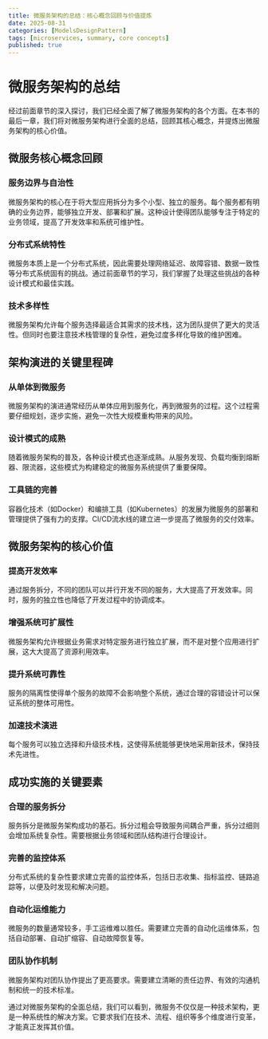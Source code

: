 ```yaml
---
title: 微服务架构的总结：核心概念回顾与价值提炼
date: 2025-08-31
categories: [ModelsDesignPattern]
tags: [microservices, summary, core concepts]
published: true
---
```


# 微服务架构的总结

经过前面章节的深入探讨，我们已经全面了解了微服务架构的各个方面。在本书的最后一章，我们将对微服务架构进行全面的总结，回顾其核心概念，并提炼出微服务架构的核心价值。

## 微服务核心概念回顾

### 服务边界与自治性
微服务架构的核心在于将大型应用拆分为多个小型、独立的服务。每个服务都有明确的业务边界，能够独立开发、部署和扩展。这种设计使得团队能够专注于特定的业务领域，提高了开发效率和系统可维护性。

### 分布式系统特性
微服务本质上是一个分布式系统，因此需要处理网络延迟、故障容错、数据一致性等分布式系统固有的挑战。通过前面章节的学习，我们掌握了处理这些挑战的各种设计模式和最佳实践。

### 技术多样性
微服务架构允许每个服务选择最适合其需求的技术栈，这为团队提供了更大的灵活性。但同时也要注意技术栈管理的复杂性，避免过度多样化导致的维护困难。

## 架构演进的关键里程碑

### 从单体到微服务
微服务架构的演进通常经历从单体应用到服务化，再到微服务的过程。这个过程需要仔细规划，逐步实施，避免一次性大规模重构带来的风险。

### 设计模式的成熟
随着微服务架构的普及，各种设计模式也逐渐成熟。从服务发现、负载均衡到熔断器、限流器，这些模式为构建稳定的微服务系统提供了重要保障。

### 工具链的完善
容器化技术（如Docker）和编排工具（如Kubernetes）的发展为微服务的部署和管理提供了强有力的支撑。CI/CD流水线的建立进一步提高了微服务的交付效率。

## 微服务架构的核心价值

### 提高开发效率
通过服务拆分，不同的团队可以并行开发不同的服务，大大提高了开发效率。同时，服务的独立性也降低了开发过程中的协调成本。

### 增强系统可扩展性
微服务架构允许根据业务需求对特定服务进行独立扩展，而不是对整个应用进行扩展，这大大提高了资源利用效率。

### 提升系统可靠性
服务的隔离性使得单个服务的故障不会影响整个系统，通过合理的容错设计可以保证系统的整体可用性。

### 加速技术演进
每个服务可以独立选择和升级技术栈，这使得系统能够更快地采用新技术，保持技术先进性。

## 成功实施的关键要素

### 合理的服务拆分
服务拆分是微服务架构成功的基石。拆分过粗会导致服务间耦合严重，拆分过细则会增加系统复杂性。需要根据业务领域和团队结构进行合理设计。

### 完善的监控体系
分布式系统的复杂性要求建立完善的监控体系，包括日志收集、指标监控、链路追踪等，以便及时发现和解决问题。

### 自动化运维能力
微服务的数量通常较多，手工运维难以胜任。需要建立完善的自动化运维体系，包括自动部署、自动扩缩容、自动故障恢复等。

### 团队协作机制
微服务架构对团队协作提出了更高要求。需要建立清晰的责任边界、有效的沟通机制和统一的技术标准。

通过对微服务架构的全面总结，我们可以看到，微服务不仅仅是一种技术架构，更是一种系统性的解决方案。它要求我们在技术、流程、组织等多个维度进行变革，才能真正发挥其价值。